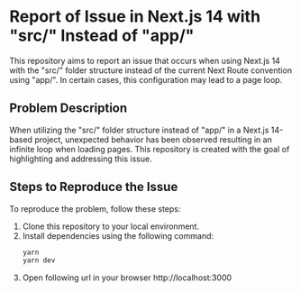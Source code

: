 # Report of Issue in Next.js 14 with "src/" Instead of "app/"

This repository aims to report an issue that occurs when using Next.js 14 with the "src/" folder structure instead of the current Next Route convention using "app/". In certain cases, this configuration may lead to a page loop.

## Problem Description

When utilizing the "src/" folder structure instead of "app/" in a Next.js 14-based project, unexpected behavior has been observed resulting in an infinite loop when loading pages. This repository is created with the goal of highlighting and addressing this issue.

## Steps to Reproduce the Issue

To reproduce the problem, follow these steps:

1. Clone this repository to your local environment.
2. Install dependencies using the following command:
   ```bash
   yarn
   yarn dev
   ```
3. Open following url in your browser http://localhost:3000
